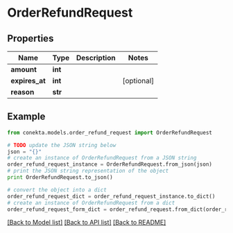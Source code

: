 # OrderRefundRequest


## Properties
Name | Type | Description | Notes
------------ | ------------- | ------------- | -------------
**amount** | **int** |  | 
**expires_at** | **int** |  | [optional] 
**reason** | **str** |  | 

## Example

```python
from conekta.models.order_refund_request import OrderRefundRequest

# TODO update the JSON string below
json = "{}"
# create an instance of OrderRefundRequest from a JSON string
order_refund_request_instance = OrderRefundRequest.from_json(json)
# print the JSON string representation of the object
print OrderRefundRequest.to_json()

# convert the object into a dict
order_refund_request_dict = order_refund_request_instance.to_dict()
# create an instance of OrderRefundRequest from a dict
order_refund_request_form_dict = order_refund_request.from_dict(order_refund_request_dict)
```
[[Back to Model list]](../README.md#documentation-for-models) [[Back to API list]](../README.md#documentation-for-api-endpoints) [[Back to README]](../README.md)


